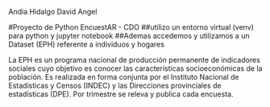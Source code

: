 Andia Hidalgo David Angel 

#Proyecto de Python EncuestAR - CDO
##utilizo un entorno virtual (venv) para python y jupyter notebook 
##Ademas accedemos y utilizamos a un Dataset (EPH) referente a individuos y hogares

La EPH es un programa nacional de producción permanente de indicadores sociales cuyo
objetivo es conocer las características socioeconómicas de la población. Es realizada en
forma conjunta por el Instituto Nacional de Estadísticas y Censos (INDEC) y las Direcciones
provinciales de estadísticas (DPE). Por trimestre se releva y publica cada encuesta.
